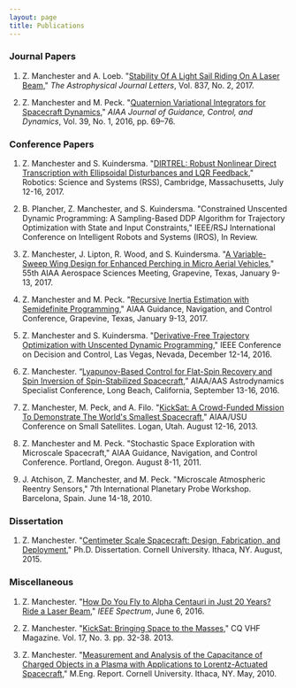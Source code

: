 ```yaml
---
layout: page
title: Publications
---
```


### Journal Papers 

1. Z. Manchester and A. Loeb. "[Stability Of A Light Sail Riding On A Laser Beam](http://iopscience.iop.org/article/10.3847/2041-8213/aa619b/)," *The Astrophysical Journal Letters*, Vol. 837, No. 2, 2017.

2. Z. Manchester and M. Peck. "[Quaternion Variational Integrators for Spacecraft Dynamics](http://zacinaction.github.io/docs/Variational_Integrator.pdf)," *AIAA Journal of Guidance, Control, and Dynamics*, Vol. 39, No. 1, 2016, pp. 69–76.

### Conference Papers

1. Z. Manchester and S. Kuindersma. "[DIRTREL: Robust Nonlinear Direct Transcription with Ellipsoidal Disturbances and LQR Feedback](http://zacinaction.github.io/docs/dirtrel.pdf)," Robotics: Science and Systems (RSS), Cambridge, Massachusetts, July 12-16, 2017.

2. B. Plancher, Z. Manchester, and S. Kuindersma. "Constrained Unscented Dynamic Programming: A Sampling-Based DDP Algorithm for Trajectory Optimization with State and Input Constraints," IEEE/RSJ International Conference on Intelligent Robots and Systems (IROS), In Review.

3.	Z. Manchester, J. Lipton, R. Wood, and S. Kuindersma. "[A Variable-Sweep Wing Design for Enhanced Perching in Micro Aerial Vehicles](http://zacinaction.github.io/docs/Morphing_Wing.pdf)," 55th AIAA Aerospace Sciences Meeting, Grapevine, Texas, January 9-13, 2017.

4.	Z. Manchester and M. Peck. "[Recursive Inertia Estimation with Semidefinite Programming](http://zacinaction.github.io/docs/Inertia_Estimation.pdf)," AIAA Guidance, Navigation, and Control Conference, Grapevine, Texas, January 9-13, 2017.

5.	Z. Manchester and S. Kuindersma. "[Derivative-Free Trajectory Optimization with Unscented Dynamic Programming](http://zacinaction.github.io/docs/udp.pdf)," IEEE Conference on Decision and Control, Las Vegas, Nevada, December 12-14, 2016.

6.	Z. Manchester. “[Lyapunov-Based Control for Flat-Spin Recovery and Spin Inversion of Spin-Stabilized Spacecraft](http://zacinaction.github.io/docs/Spin_Control.pdf),” AIAA/AAS Astrodynamics Specialist Conference, Long Beach, California, September 13-16, 2016.

7. Z. Manchester, M. Peck, and A. Filo. "[KickSat: A Crowd-Funded Mission To Demonstrate The World's Smallest Spacecraft](http://zacinaction.github.io/docs/KickSat_SmallSat.pdf)," AIAA/USU Conference on Small Satellites. Logan, Utah. August 12-16, 2013.

8. Z. Manchester and M. Peck. "Stochastic Space Exploration with Microscale Spacecraft," AIAA Guidance, Navigation, and Control Conference. Portland, Oregon. August 8-11, 2011.

9. J. Atchison, Z. Manchester, and M. Peck. "Microscale Atmospheric Reentry Sensors," 7th International Planetary Probe Workshop. Barcelona, Spain. June 14-18, 2010.


### Dissertation
1. Z. Manchester. "[Centimeter Scale Spacecraft: Design, Fabrication, and Deployment](http://zacinaction.github.io/docs/Zac_Manchester_PhD_Dissertation.pdf)," Ph.D. Dissertation. Cornell University. Ithaca, NY. August, 2015.

### Miscellaneous
1. Z. Manchester. "[How Do You Fly to Alpha Centauri in Just 20 Years? Ride a Laser Beam](http://spectrum.ieee.org/tech-talk/aerospace/space-flight/how-do-you-fly-to-alpha-centauri-in-just-20-years-ride-a-laser-beam)," *IEEE Spectrum*, June 6, 2016.

2. Z. Manchester. "[KickSat: Bringing Space to the Masses](http://zacinaction.github.io/docs/CQ_VHF_KickSat.pdf)," CQ VHF Magazine. Vol. 17, No. 3. pp. 32-38. 2013.

3. Z. Manchester. "[Measurement and Analysis of the Capacitance of Charged Objects in a Plasma with Applications to Lorentz-Actuated Spacecraft](http://zacinaction.github.io/docs/Zac_Manchester_MEng_Report.pdf)," M.Eng. Report. Cornell University. Ithaca, NY. May, 2010.
